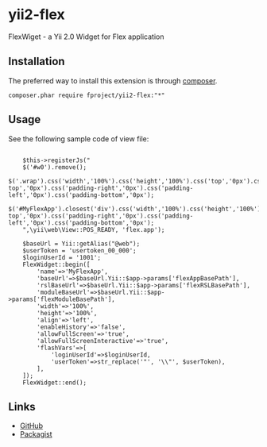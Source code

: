 yii2-flex
===========

FlexWiget - a Yii 2.0 Widget for Flex application

Installation
------------

The preferred way to install this extension is through [composer](http://getcomposer.org/download/).

    composer.phar require fproject/yii2-flex:"*"

Usage
-----

See the following sample code of view file:

 ``` 
 
     $this->registerJs("
     $('#w0').remove();
     $('.wrap').css('width','100%').css('height','100%').css('top','0px').css('bottom','0px').css('left','0px').css('right','0px').css('padding-top','0px').css('padding-right','0px').css('padding-left','0px').css('padding-bottom','0px');
     $('#MyFlexApp').closest('div').css('width','100%').css('height','100%').css('top','0px').css('bottom','0px').css('left','0px').css('right','0px').css('padding-top','0px').css('padding-right','0px').css('padding-left','0px').css('padding-bottom','0px');
     ",\yii\web\View::POS_READY, 'flex.app');
 
     $baseUrl = Yii::getAlias("@web");
     $userToken = 'usertoken_00_000';
     $loginUserId = '1001';
     FlexWidget::begin([
         'name'=>'MyFlexApp',
         'baseUrl'=>$baseUrl.Yii::$app->params['flexAppBasePath'],
         'rslBaseUrl'=>$baseUrl.Yii::$app->params['flexRSLBasePath'],
         'moduleBaseUrl'=>$baseUrl.Yii::$app->params['flexModuleBasePath'],
         'width'=>'100%',
         'height'=>'100%',
         'align'=>'left',
         'enableHistory'=>'false',
         'allowFullScreen'=>'true',
         'allowFullScreenInteractive'=>'true',
         'flashVars'=>[
             'loginUserId'=>$loginUserId,
             'userToken'=>str_replace('"', '\\"', $userToken),
         ],
     ]);
     FlexWidget::end();
 ```
Links
-----

- [GitHub](https://github.com/fproject/yii2-flex)
- [Packagist](https://packagist.org/packages/fproject/yii2-flex)

